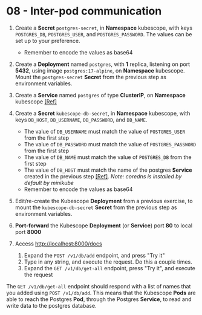 # 08 - Inter-pod communication

1. Create a **Secret** `postgres-secret`, in **Namespace** kubescope, with keys `POSTGRES_DB`, `POSTGRES_USER`, and `POSTGRES_PASSWORD`. The values can be set up to your preference.
    - Remember to encode the values as base64

1. Create a **Deployment** named `postgres`, with **1** replica, listening on port **5432**, using image `postgres:17-alpine`, on **Namespace** kubescope. Mount the `postgres-secret` **Secret** from the previous step as environment variables.

1. Create a **Service** named `postgres` of type **ClusterIP**, on **Namespace** kubescope [[Ref]](https://kubernetes.io/docs/concepts/services-networking/service/)

1. Create a **Secret** `kubescope-db-secret`, in **Namespace** kubescope, with keys `DB_HOST`, `DB_USERNAME`, `DB_PASSWORD`, and `DB_NAME`.
    - The value of `DB_USERNAME` must match the value of `POSTGRES_USER` from the first step
    - The value of `DB_PASSWORD` must match the value of `POSTGRES_PASSWORD` from the first step
    - The value of `DB_NAME` must match the value of `POSTGRES_DB` from the first step
    - The value of `DB_HOST` must match the name of the postgres **Service** created in the previous step [[Ref]](https://kubernetes.io/docs/concepts/services-networking/service/#dns). _Note: coredns is installed by default by minikube_
    - Remember to encode the values as base64

1. Edit/re-create the Kubescope **Deployment** from a previous exercise, to mount the `kubescope-db-secret` **Secret** from the previous step as environment variables.

1. **Port-forward** the Kubescope **Deployment** (or **Service**) port **80** to local port **8000**

1. Access [http://localhost:8000/docs](http://localhost:8000/docs)
    1. Expand the `POST /v1/db/add` endpoint, and press "Try it"
    1. Type in any string, and execute the request. Do this a couple times.
    1. Expand the `GET /v1/db/get-all` endpoint, press "Try it", and execute the request

The `GET /v1/db/get-all` endpoint should respond with a list of names that you added using `POST /v1/db/add`. This means that the Kubescope **Pods** are able to reach the Postgres **Pod**, through the Postgres **Service**, to read and write data to the postgres database.
